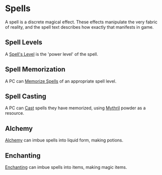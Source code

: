 # Spells

A spell is a discrete magical effect. These effects manipulate the very fabric of reality, and the spell text describes how exactly that manifests in game.

## Spell Levels

A [Spell's Level](Spell%20Level.md) is the 'power level' of the spell.

## Spell Memorization

A PC can [Memorize Spells](Spell%20Memorization.md) of an appropriate spell level.

## Spell Casting

A PC can [Cast](Spellcasting.md) spells they have memorized, using [Mythril](Mythril.md) powder as a resource.

## Alchemy

[Alchemy](Alchemy/Alchemy.md) can imbue spells into liquid form, making potions.

## Enchanting

[Enchanting](Enchanting/Enchanting.md) can imbue spells into items, making magic items.
